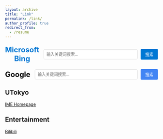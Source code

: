 ```yaml
---
layout: archive
title: "Link"
permalink: /link/
author_profile: true
redirect_from:
  - /resume
---
```


<!-- 固定Bing搜索栏 -->
<div align="center" style="margin: 20px 0;">
  <form action="https://www.bing.com/search" method="get" target="_blank" style="display: flex; align-items: center;">
    <span style="font-size: 24px; font-weight: bold; color: #0078D4; margin-right: 15px;">Microsoft Bing</span>
    <input type="text" name="q" placeholder="输入关键词搜索..." style="width: 500px; padding: 8px; border: 1px solid #ddd; border-radius: 4px;">
    <input type="submit" value="搜索" style="padding: 8px 15px; margin-left: 10px; background-color: #0078D4; color: white; border: none; border-radius: 4px; cursor: pointer;">
  </form>
</div>

<!-- 固定Google搜索栏 -->
<div align="center" style="margin: 20px 0;">
  <form action="https://www.google.com/search" method="get" target="_blank" style="display: flex; align-items: center;">
    <span style="font-size: 24px; font-weight: bold; color: #000000; margin-right: 15px;">Google</span>
    <input type="text" name="q" placeholder="输入关键词搜索..." style="width: 500px; padding: 8px; border: 1px solid #ddd; border-radius: 4px;">
    <input type="submit" value="搜索" style="padding: 8px 15px; margin-left: 10px; background-color: #4285F4; color: white; border: none; border-radius: 4px; cursor: pointer;">
  </form>
</div>

## UTokyo

<a href="https://www.ime.t.u-tokyo.ac.jp/" target="_blank" rel="noopener noreferrer">IME Homepage</a>

## Entertainment

<a href="https://www.bilibili.com/" target="_blank" rel="noopener noreferrer">Bilibili</a>
